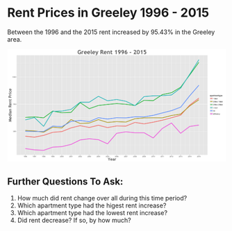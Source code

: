 Rent Prices in Greeley 1996 - 2015
================

Between the 1996 and the 2015 rent increased by 95.43% in the Greeley area.

![](../images/greeley.png)

Further Questions To Ask:
-------------------------

1.  How much did rent change over all during this time period?
2.  Which apartment type had the higest rent increase?
3.  Which apartment type had the lowest rent increase?
4.  Did rent decrease? If so, by how much?

